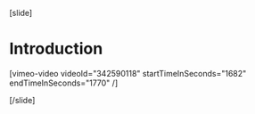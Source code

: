 [slide]
# Introduction

[vimeo-video videoId="342590118" startTimeInSeconds="1682" endTimeInSeconds="1770" /]

[/slide]